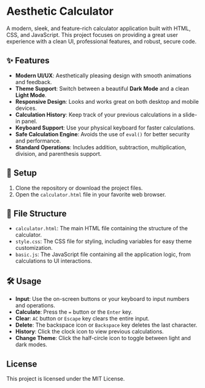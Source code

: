 # Aesthetic Calculator

A modern, sleek, and feature-rich calculator application built with HTML, CSS, and JavaScript. This project focuses on providing a great user experience with a clean UI, professional features, and robust, secure code.

## ✨ Features

- **Modern UI/UX**: Aesthetically pleasing design with smooth animations and feedback.
- **Theme Support**: Switch between a beautiful **Dark Mode** and a clean **Light Mode**.
- **Responsive Design**: Looks and works great on both desktop and mobile devices.
- **Calculation History**: Keep track of your previous calculations in a slide-in panel.
- **Keyboard Support**: Use your physical keyboard for faster calculations.
- **Safe Calculation Engine**: Avoids the use of `eval()` for better security and performance.
- **Standard Operations**: Includes addition, subtraction, multiplication, division, and parenthesis support.

## 🚀 Setup

1. Clone the repository or download the project files.
2. Open the `calculator.html` file in your favorite web browser.

## 📁 File Structure

- `calculator.html`: The main HTML file containing the structure of the calculator.
- `style.css`: The CSS file for styling, including variables for easy theme customization.
- `basic.js`: The JavaScript file containing all the application logic, from calculations to UI interactions.

## 🛠️ Usage

- **Input**: Use the on-screen buttons or your keyboard to input numbers and operations.
- **Calculate**: Press the `=` button or the `Enter` key.
- **Clear**: `AC` button or `Escape` key clears the entire input.
- **Delete**: The backspace icon or `Backspace` key deletes the last character.
- **History**: Click the clock icon to view previous calculations.
- **Change Theme**: Click the half-circle icon to toggle between light and dark modes.

## License

This project is licensed under the MIT License.
